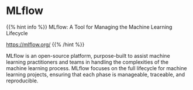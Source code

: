 # MLflow



{{% hint info %}}
MLflow: A Tool for Managing the Machine Learning Lifecycle

https://mlflow.org/
{{% /hint %}}

MLflow is an open-source platform, purpose-built to assist machine learning practitioners and teams in handling the complexities of the machine learning process. MLflow focuses on the full lifecycle for machine learning projects, ensuring that each phase is manageable, traceable, and reproducible.


